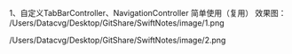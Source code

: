 1、自定义TabBarController、NavigationController 简单使用（复用）
效果图：
/Users/Datacvg/Desktop/GitShare/SwiftNotes/image/1.png

/Users/Datacvg/Desktop/GitShare/SwiftNotes/image/2.png
